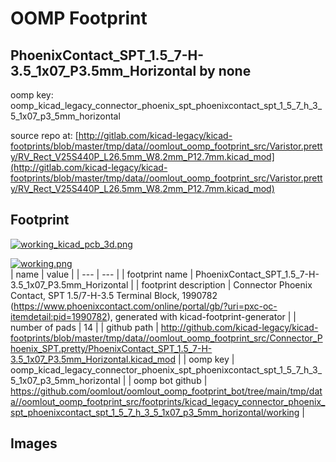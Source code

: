 # OOMP Footprint  
## PhoenixContact_SPT_1.5_7-H-3.5_1x07_P3.5mm_Horizontal  by none  
  
oomp key: oomp_kicad_legacy_connector_phoenix_spt_phoenixcontact_spt_1_5_7_h_3_5_1x07_p3_5mm_horizontal  
  
source repo at: [http://gitlab.com/kicad-legacy/kicad-footprints/blob/master/tmp/data//oomlout_oomp_footprint_src/Varistor.pretty/RV_Rect_V25S440P_L26.5mm_W8.2mm_P12.7mm.kicad_mod](http://gitlab.com/kicad-legacy/kicad-footprints/blob/master/tmp/data//oomlout_oomp_footprint_src/Varistor.pretty/RV_Rect_V25S440P_L26.5mm_W8.2mm_P12.7mm.kicad_mod)  
## Footprint  
  
[![working_kicad_pcb_3d.png](working_kicad_pcb_3d_600.png)](working_kicad_pcb_3d.png)  
  
[![working.png](working_600.png)](working.png)  
| name | value | 
| --- | --- | 
| footprint name | PhoenixContact_SPT_1.5_7-H-3.5_1x07_P3.5mm_Horizontal | 
| footprint description | Connector Phoenix Contact, SPT 1.5/7-H-3.5 Terminal Block, 1990782 (https://www.phoenixcontact.com/online/portal/gb/?uri=pxc-oc-itemdetail:pid=1990782), generated with kicad-footprint-generator | 
| number of pads | 14 | 
| github path | http://github.com/kicad-legacy/kicad-footprints/blob/master/tmp/data//oomlout_oomp_footprint_src/Connector_Phoenix_SPT.pretty/PhoenixContact_SPT_1.5_7-H-3.5_1x07_P3.5mm_Horizontal.kicad_mod | 
| oomp key | oomp_kicad_legacy_connector_phoenix_spt_phoenixcontact_spt_1_5_7_h_3_5_1x07_p3_5mm_horizontal | 
| oomp bot github | https://github.com/oomlout/oomlout_oomp_footprint_bot/tree/main/tmp/data//oomlout_oomp_footprint_src/footprints/kicad_legacy_connector_phoenix_spt_phoenixcontact_spt_1_5_7_h_3_5_1x07_p3_5mm_horizontal/working | 
## Images  
